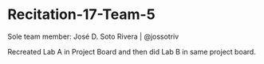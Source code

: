 # Recitation-17-Team-5

Sole team member: José D. Soto Rivera | @jossotriv

Recreated Lab A in Project Board and then did Lab B in same project board.